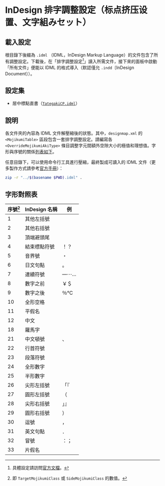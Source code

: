 # InDesign 排字調整設定（标点挤压设置、文字組みセット）

## 載入設定

根目錄下後綴為 `.idml` （IDML，InDesign Markup Language）的文件包含了所有調整設定。下載後，在「排字調整設定[^doc]」讀入所需文件，接下來的面板中啟動「所有文件」便能以 IDML 的格式導入（默認僅允 `.indd`〔InDesign Document〕）。

## 設定集

- 居中標點直書（[`TategakiCP.idml`](https://github.com/toto-minai/MojikumiTable/raw/main/TategakiCP.idml)）

## 說明

各文件夾的內容為 IDML 文件解壓縮後的狀態。其中，`designmap.xml` 的 `<MojikumiTable>` 區段包含一套排字調整設定。請編寫各 `<OverrideMojikumiAkiType>` 條目調整字元間額外空隙大小的極值和理想值。字形與序號的關係[列表如下](#字形對照表)。

任意目錄下，可以使用命令行工具進行壓縮，最終製成可讀入的 IDML 文件（更多製作方式請參考[官方手冊](https://wwwimages.adobe.com/content/dam/acom/en/devnet/indesign/sdk/cs6/idml/idml-cookbook.pdf)）：

```bash
zip -r "../$(basename $PWD).idml" .
```

## 字形對照表

| 序號[^index] | InDesign 名稱 | 例 |
|-|-|-|
| 1  | 其他左括號 | |
| 2  | 其他右括號 | |
| 3  | 頂端避頭尾 | |
| 4  | 結束標點符號 | ！？ |
| 5  | 音界號 | ・ |
| 6  | 日文句點 | 。 |
| 7  | 連續符號 | ―⋯… |
| 8  | 數字之前 | ￥＄ |
| 9  | 數字之後 | ％℃ |
| 10 | 全形空格 | |
| 11 | 平假名 | |
| 12 | 中文 | |
| 18 | 羅馬字 | |
| 21 | 中文頓號 | 、 |
| 22 | 行首符號 | |
| 23 | 段落符號 | |
| 24 | 全形數字 | |
| 25 | 半形數字 | |
| 26 | 尖形左括號 | 「『 |
| 27 | 圓形左括號 | （ |
| 28 | 尖形右括號 | 」』 |
| 29 | 圓形右括號 | ） |
| 30 | 逗號 | ， |
| 31 | 英文句點 | ． |
| 32 | 冒號 | ：； |
| 33 | 片假名 | |

[^doc]: 具體設定請訪問[官方文檔](https://helpx.adobe.com/hk_zh/indesign/using/composing-cjk-characters.html)。
[^index]: 即 `TargetMojikumiClass` 或 `SideMojikumiClass` 的數值。